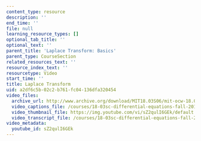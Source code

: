 ```yaml
---
content_type: resource
description: ''
end_time: ''
file: null
learning_resource_types: []
optional_tab_title: ''
optional_text: ''
parent_title: 'Laplace Transform: Basics'
parent_type: CourseSection
related_resources_text: ''
resource_index_text: ''
resourcetype: Video
start_time: ''
title: Laplace Transform
uid: a2df6c5b-02c2-b761-fc04-136dfa320454
video_files:
  archive_url: http://www.archive.org/download/MIT18.03S06/mit-ocw-18.03-lec19-31mar2003-220k_512kb.mp4
  video_captions_file: /courses/18-03sc-differential-equations-fall-2011/97e1c86758df52858e9ca3693fe61402_sZ2qulI6GEk.vtt
  video_thumbnail_file: https://img.youtube.com/vi/sZ2qulI6GEk/default.jpg
  video_transcript_file: /courses/18-03sc-differential-equations-fall-2011/52e0c2e7b889e1bee43262bde06b8828_sZ2qulI6GEk.pdf
video_metadata:
  youtube_id: sZ2qulI6GEk
---
```

